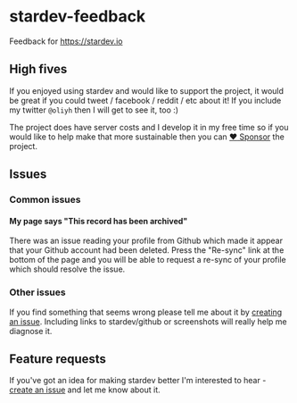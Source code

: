 # stardev-feedback
Feedback for https://stardev.io

## High fives

If you enjoyed using stardev and would like to support the project, it would be great if you could tweet / facebook / reddit / etc about it!
If you include my twitter `@oliyh` then I will get to see it, too :)

The project does have server costs and I develop it in my free time so if you would like to help make that more sustainable then you can [:heart: Sponsor](https://github.com/sponsors/oliyh) the project.

## Issues

### Common issues

#### My page says "This record has been archived"
There was an issue reading your profile from Github which made it appear that your Github account had been deleted. Press the "Re-sync" link at the bottom of the page and you will be able to request a re-sync of your profile which should resolve the issue.

### Other issues

If you find something that seems wrong please tell me about it by [creating an issue](https://github.com/oliyh/stardev-feedback/issues/new). Including links to stardev/github or screenshots will really help me diagnose it.

## Feature requests

If you've got an idea for making stardev better I'm interested to hear - [create an issue](https://github.com/oliyh/stardev-feedback/issues/new) and let me know about it.
